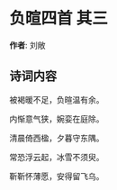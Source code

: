 # 负暄四首  其三

**作者**: 刘敞

## 诗词内容

被褐暖不足，负暄温有余。

内惭意气狭，婉娈在庭除。

清晨倚西楹，夕暮守东隅。

常恐浮云起，冰雪不须臾。

靳靳怀薄愿，安得留飞乌。

